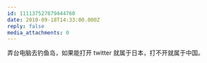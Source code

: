 ```yaml
---
id: 111137527879444760
date: 2010-09-18T14:33:00.000Z
reply: false
media_attachments: 0
---
```


弄台电脑去钓鱼岛，如果能打开 twitter 就属于日本，打不开就属于中国。 ​​​​

